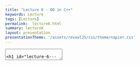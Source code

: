 ```yaml
---
title: "Lecture 6 - OO in C++"
keywords: Lecture
tags: [Lecture]
permalink:  lecture6.html
summary: lecture6
layout: presentation
presentationTheme: '/assets/revealJS/css/theme/napier.css' 
---
```

<section data-markdown data-separator="^\n---\n$" data-separator-vertical="^\n--\n$">
<textarea data-template>

# Lecture 6 - Object Orientation in C++
### SET09121 - Games Engineering

<br><br>
Leni Le Goff
<br>


School of Computing. Edinburgh Napier University


---

# Recommended Reading:
## Any C++ book really, but C++ Primer is good.


---

# Goal

- Basic concepts of C++
- Some good practice for C++
- object-orientation in C++

---

## Basics of C++

---

# Declare in Headers, Implement in Code

- This is an idea you might not be as familiar with if you come from a Java and C\# background.
- In C++, declarations should be provided in a header file (.hpp).
- Actual implementation (definition) should be provided in a code file (.cpp).
- Exceptions exist around pre-compiled headers and templates.


```cpp
// A.hpp
class A {
    void work();
    int do_more();
};
```
```cpp
// A.cpp
#include "A.hpp"

void A::work() {
    // Do some work
}
int A::do_more() {
    return 0;  // Do some more work
}
```

---


# RAII

Our First Rule of Good OO in C++ - RAII

*Resource Acquisition Is Initialisation*. 

- It is a rule used in good C++ code. <!-- .element: class="fragment" -->
- When an object is created it allocates or takes ownership of its required resources (via the constructor). <!-- .element: class="fragment" -->
- When an object is destroyed it frees up its allocated and owned resources (via the destructor). <!-- .element: class="fragment" -->
- This ensures that we do not have memory leaks. Resources have their life tied to an object's life. <!-- .element: class="fragment" -->

---

# RAII explained

NOT RAII
```cpp
void main(){
    // Texture is a resource that has to be unloaded, e.g. via an UnloadTexture() function
    Texture mario_texture = load_texture("Mario.jpg"); 
    Mario mario(mario_texture);
    //--- some time later
    close_game();
    //Oh no - we forgot to unload the texture!
}//Mario is destroyed automatically
```

RAII
```cpp
void main(){
    //Mario Loads his texture himself.
    Texture mario_texture = load_texture("Mario.jpg"); 
    Mario mario(mario_texture);
    //--- some time later
    unload_texture(mario_texture);
    close_game();
}//Mario is destroyed automatically

```

---

# Understanding the role of scopes in C++

C++ is built based on the RAII rule. Desallocation of resources are based on scopes.
Scopes are defined with curly bracket `{...}`.
```cpp
int main(){
    int i = 0;// this variable exist in the whole function scope

    {//unamed scope
        int tab[5] = {0,1,2,3}
    }//tab is desallocated here

    for(int n = 0; n < 10; n++){
        //n exists only in the for loop scope
        MyClass A;
    }//A is desallocated here
}//i is desallocated here
```

***DO NOT DECLARE ANYTHING OUT OF SCOPE***

---

## Object-Orientation in C++

---


# Declaring a class in C++

- `class` declarations are simple in C++.
- To declare a `class` in C++ we use the `class` keyword followed by the name of the `class`.
- The declaration of the `class` is anything we put between the curly brackets.
- **Note** - a semi-colon is required at the end of the declaration. This is different to Java and C\#.
- **Note** - by default, class members are declared *private*.
- **Note** - by convention, class names are using *camelCase* and a first letter in upper-case.

```cpp
class MyClass
{
    // Members
};
```

---

# Declaring a struct in C++

- C++ also allows declarations of `struct` types.
- `struct` declarations are also simple in C++.
- To declare a `struct` in C++ we use the `struct` keyword followed by the name of the `struct`.
- A `struct` is then the members declared between the curly brackets.
- **Note** - by default, struct members are declared *public*.
- **Note** - we typically use structs for collections of simple data.
- **Note** - There isn't a widely used convention for struct naming but I will use the same as classes.
```cpp
struct MyStruct
{
    // Members
};
```

---

# Defining Attributes

- Attributes are the values that go along with our objects.
- C++ doesn't define the visibility per attribute (unlike Java & C#).
    - We will look at visibility in a few slides.

```cpp
class MyClass
{
    // Object (instance) values.
    float x; // uninitialised value
    float y = 0.5f; // Initialised value
    const string name; // Constant value
    // Class (static) values.
    static int n;
};
```

---

# Defining Methods

- Same rules apply for methods.
- **Note** Generally, the naming convention for variables, methods and functions is *snake_case*.

```cpp
class MyClass
{
    void do_something()
    {
        // Do something, that may change any member variables of this object.
    }
    // Const methods do not change values of object.
    float get_x() const
    {
        return x;
    }
    // Class (static) methods.
    static int get_n() { return n; }
};
```

---

# Defining Constructors

- Constructors define how an object is instantiated.
- We can use them to control initialisation of an object
- We can have multiple constructors for a class, using different parameters
- **Note** - always initialise all your variables, either when declaring them or in a constructor
- **Note** - add a print statement in a constructor, and observe all the times they're called!

```cpp
class MyClass
{
public:
    // Default constructor
    MyClass() { }
    // Parameterised constructor
    MyClass(float xx, float yy)
    : x(xx), y(yy) // Sets object attributes
    {
    }
};
```

---

# Defining Destructors
- Destructors determine how an object is destroyed when it goes out of scope.
- A destructor is called:
    - whenever an object goes out of scope (i.e. defined between curly brackets).
    - When the object is manually deleted (e.g. replacing a variable, deleting a pointer)
- A destructor looks like a constructor with a tilde (~) in front of it, and no parameters
- A class can only have one destructor.
- **Note** - add a print statement in a destructor, and observe all the times they're called!

---

# Destructors in C++

```cpp
class MyClass
{
public:
    // Default Destructor
    ~MyClass()
    {
        // Free up resources.
    }
};
```

---

# Scope Protection

- We can specify the visibility of class members via `public`, `private`, and `protected` modifiers.
- The difference between a `struct` and a `class` is just the default visibility. `struct` is `public`, `class` is `private`.
- We define "zones" of visibility in C++ rather than individual values.
- Start with public: most interesting part for users of class

---

```cpp
    class MyClass
    {
        // This value is private.
        int x;
    public:
        // The following are public.
        MyClass() { }
        float n;
    protected:
        // The following are protected.
        string _str;
    private:
        // Private again.
        int _val;
    };
```
**Note:** Often, in C++, private and protected members (attributes and functions) will have an underscore before their name. 

---


## Object-orientation Concepts in C++


---


# Core Object-orientation Concepts

- **Encapsulation**:  bundling of data and functions within an object, providing data protection and promoting modularity through object interaction through a well-defined interface.
- **Abstraction**: the process of hiding implementation details and exposing only the essential characteristics and behaviours of an object, making it easier to understand and use.
- **Inheritance**: the mechanism of creating a new class that reuses, extends, or modifies the attributes and behaviors of an existing class, allowing for a more efficient and organised code structure.
- **Polymorphism**: the ability of an object or function (overloading) to take on multiple forms. With objects, we can use the same interface for different types. With functions, we can have different behaviour depending on passed parameters. It promotes code reusability and flexibility.

---

# Core Object-orientation Concepts

- **Encapsulation**
- Abstraction
- Inheritance
- Polymorphism


---

# Encapsulation 

- Hide the data, allow access through a well-defined interface
- A trivial example looks pointless...

```cpp

class Player
{
	public:
		//setter for attribute _name
		void set_name(const std::string& name) 
		{
			_name = name;
		}
		
        //getter for attribute _name
		const std::string& get_name() const
		{
			return _name;
		}
		
	private:
	
		std::string _name;
};
```

---

# Encapsulation 

- Slightly different example, no encapsulation
- What if we have a texture that displays the player's name, e.g. shown above their head?
- What happens if we call ```player.name = "Steve";``` 

```cpp
class Player
{
	public:
		// Name of player
		std::string name;
		// Rectangular texture that contains the name of the player
		//	  useful for overlays, UI, etc
		Texture name_texture;
};
```

---

# Encapsulation 

- We modify the implementation
- The interface remains **unchanged**

```cpp

class Player
{
	public:
		void set_name(const std::string& name) 
		{
			_name = name;
			update_name_texture();
		}
		const std::string& get_name() const
		{
			return _name;
		}
	private:
		void _update_name_texture()
		{
			name_texture = create_texture_from_text(name);
		}
		std::string _name;
		Texture _name_exture;
};
```

---

# Core Object-orientation Concepts

- Encapsulation
- **Abstraction**
- Inheritance
- Polymorphism

---

# Abstraction 

- Hide implementation details
- Hide methods that should not be called from other objects
- We are already doing that here!!!

```cpp

class Player
{
	public:
		void set_name(const std::string& name) 
		{
			_name = name;
			update_name_texture();
		}
		const std::string& get_name() const
		{
			return _name;
		}
	private:
		void _update_name_texture()
		{
			name_texture = create_texture_from_text(name);
		}
		std::string _name;
		Texture _name_exture;
};
```

---

# Core Object-orientation Concepts

- Encapsulation
- Abstraction
- **Inheritance**
- Polymorphism


---

# What is Inheritance?

- Inheritance is the ability to base part of a class behaviour or data on an existing class definition (specification).

- A *base-class* is a *generalisation* of required behaviour (inherited from). 

- A *derived-class* is a *specialisation* of this base behaviour (also called subclass)

- Inheritance enables object polymorphism, and is a key feature for OOP code reuse

- IS-A relationship between subclass and base class. A circle is a shape.

---

# Inheritance in C++
```cpp
    class Shape
    {
    };

    class Circle : public Shape 
    {
    };

    class Square : public Shape
    {
    };
```

---

# Be Careful!

- Avoid deep levels of inheritance. 
- Try to identify what should be a *has-a* or an *is-a* relationships:

```cpp

    class CarEngine
    {
		int power;
    };

    class BadCar : public CarEngine
    {
    };
	
	class GoodCar
    {
		CarEngine engine;
    };
```

---

# Multiple-inheritance in C++

- Multiple-inheritance allows us to define a class as inheriting from more than one base-class.
- In practice it is better to avoid MI. It is generally a bad idea and can lead to major issues.
- MI is acceptable when the base classes are *abstract*.

---

# Example of bad Multiple-inheritance

```cpp
// The Deadly Diamond of Death
class A
{ 
public:
    virtual void method_a();
};
class B : public A
{
public:
    void method_a() override;

};
class C : public A
{
    void method_a() override;
};
class D : public B, public C
{
};

int main(){
    D d;
    d.method_a(); // do this call c.method_a() or b.method_a()?
    return 0;
}

```

---

# `virtual` Members

- To mark a method as overridable in a child class we need to state that it is `virtual`.
    - Same as C\#; Java uses `abstract`.
- When a method is `virtual` it means that it can be redefined in child classes
- Child classes can write their own implementation of the function, specifying it using `override`
    - it's not a requirement, but DO IT



---

# `virtual` Members

```cpp
class A
{
public:
    virtual void work()
    {
        std::cout << "Hello" << std::endl;
    }
};

class B : public A
{
public:
	// Compiler will check the
    // override is valid.
    void work() override
    {
        std::cout << "Goodbye" << std::endl;
    }
};

A *a = new B();
// Will print Goodbye
a->work();
```


---

# Abstract Class in C++

- C++ does not have interface like in Java
- Instead C++ allows to define *Abstract Classes*
- A class is abstract if it has *at least* one *pure virtual* method.

```cpp
class Vehicle{
public:
    virtual void drive() = 0;
}
```

**An abstract class cannot be instanciated!**



---

# Core Object-orientation Concepts

- Encapsulation
- Abstraction
- Inheritance
- **Polymorphism**


---

# What is Polymorphism?

- Polymorphism is the ability of our objects to act as different types.
- There are actually three types of polymorphism in computer science. C++ supports all three.
 - **Ad-hoc polymorphism**:   overriding functions with different parameters (we will look at this in the overloading section).
 - **Parametric polymorphism**:   overriding types based on a parameter (e.g. `vector<int>`).
 - **Subtyping**: A subclass has compatible interface with its parent class: every method of parent class A can also be called on its derived class B.

---

# Polymorphism in C++


- Polymorphism in C++ occurs whenever we derive classes.
- An object can be converted into any of its base types.
- There are a few caveats which we will look at later. But hopefully you are all familiar with this basic concept.
```cpp
    class Animal{
    public:
        void make_sound() { }
    };

    class Dog : public Animal{};

	// Pass by REFERENCE
    void func(Animal& a) { 
        a.make_sound(); 
    }

    Dog fido;
    func(fido);
```


---

# Examples

Converting (Casting) Between Types in C++
```cpp
    sparrow *s;
    // C-style casting.  DON'T DO THIS!
    bird *b = (bird*)s; 

    // Proper C++ casting -- USE THIS -- checked at compilation
    bird *b = static_cast<bird*>(s); 

    // Dynamic cast will not be checked at compilation. 
    // Evaluated at runtime. return nullptr if not possible. 
    dog *d = dynamic_cast<dog*>(s);
```

---

# Method Overloading

- A basic form of polymorphism is *ad-hoc polymorphism*.
- This means we can have the same method name, but with different parameters and return type.
- Object-orientation generally allows this through method overloading.
- Note that parameters are the real way of distinguishing methods - the return type cannot be different for the same parameters.

```cpp
class A
{
public:
    // No parameters
    void a();
    // Single int parameter
    void a(int x);
    // Different return type requires
    // different parameters.
    int a(float y);
};
```


---

## Pointers and references

---

# Pointers and References

- A **pointer** is a variable storing an **address** to a value
- A **reference** is a **link** to another variable

```cpp
int main(){
  int a = 0; //a is an integer with value 0
  int &ref = a; //ref is a reference to a
  //references value can be accessed directly
  std::cout << "ref = " << ref << std::endl; 
  ref = 1; // and be modified directly
  std::cout << "a = " << a << std::endl; //modifying ref will also modify a
    
  //ptr is a pointer to the value of a. &a is the address of a
  int *ptr = &a; 
  std::cout << "ptr = " << ptr << std::endl;//the value of ptr is an address
  //to access the value of ptr, it needs to be dereferenced: *ptr
  std::cout << "value of ptr : " << *ptr << std::endl;  
  *ptr = 2; //modifying the value of ref will modify a.
  std::cout << "a = " << a << std::endl;

  return 0;
}
```

```
ref = 0
a = 1
ptr = 0x7ffccaf80574
value of ptr : 1
a = 2
```

---

# Pointers of objects

- To access the data of a pointer to an object, the pointer needs to be dereferenced: `(*a).a_method();`.
- As it is something needed a lot, C++ provides a shortcut: 

`a->a_method();`.

```cpp
class A
{
public:
    void work() { }
};

A* a = new A();
// Calling work by dereferencing
(*a).work();
// Better to use arrow notation
a->work();

delete a; //RAII rule always use delete after new.
```


---

# Polymorphism subtyping

- You need to work with a reference (e.g. `int&`) or a pointer (e.g. `int*`) value to get the polymorphic behaviour with objects.

```cpp
class A {
public:
    virtual void work() { 
        std::cout << "a" << std::endl; 
    }
};

class B : public A {
public:
    void work() override { 
        std::cout << "b" << std::endl;
    }
};

B b;
b.work(); // Prints b
A a1 = static_cast< A >(b);
a1.work(); // Prints a

A& a2 = static_cast<A&>(b);
a2.work(); // Prints b

A* a3 = static_cast<A*>(&b);
a3->work(); // Prints b


```


---

# Smart Pointers

- Allocating raw pointers is discouraged in modern C++ 
    - ... but their use is fine, where appropriate!
- Smart pointers allow automatic memory management, via RAII
	- no more needs of using `new` and `delete` operators!
- Two types:

    `shared_ptr`:   reference counted.

    `unique_ptr`:   has only one owner.

```cpp
int main(){
  int *n1 = new int(5); //raw pointer which will need to be deallocated at some point
  // Automatically counts references.
  std::shared_ptr<int> n2 = std::make_shared<int>(5);
  // Only one reference will exist. Faster than shared_ptr
  std::unique_ptr<int> n3 = std::make_unique<int>(5);
  // Can still treat as a standard pointer
  int n4 = *n3;
  delete n1; //the memory allocated to n1 needs to be freed explicitly
  return 0;
} //n2 and n3 are deallocated automatically here.
```


---

## Other import things


---


# Rule of three/five/zero

- C++ class has five special operators
```cpp
class A {
public:
    ~A();                   // destructor
    A(const A&);            // Copy constructor
    A(A&&);                 // move constructor
    A& operator=(const A&); // copy assignment operator
    A& operator=(A&&);      // move assignment operator 
};
```
- **Three:** require destructor/copy constructor/copy assignment, if any data member needs copy instruction like raw pointers.
- **Five:** require all five, if some data cannot be copied like a unique_ptr
- **Zero** only use constructors that don't need special destructors (no special resources)

It is recommended to not define them manually if it is not necessary.
https://en.cppreference.com/w/cpp/language/rule_of_three.html


---

# Optimisation using const and constexpr

`const` and `constexpr` keywords define constant variables or modification rights to a object data.

```cpp
const int x = 0; //x is a constant integer
x += 1; //this line will produce an error
int y = x; // this is allowed

constexpr int z = 2;// z is a constant evaluated at compile time


```

Define class methods as `const` if they don't modify the object data.

```cpp
class A {
private:
    int x;
public:
    // Does not modify object state
    int get_x() const {
        return x;
    }
    // Does modify object state
    void set_x(int n) {
        x = n;
    }
};
```

---

# The keyword static 

Variable declared `static` are allocated staticly for the life-time of the program.

```cpp
void func(){
    static int a = 0
    a++;
}
func(); 
//a = 1
func();
//a = 2
```

However, the accessibility of a `static` variable depends of the scope.
```cpp
static int a = 0; //without scope (global): only accessible within this file
void func(){
    static int b = 0; //accessible only within this function
}
```

---

# The keyword static (cont.)

Properly defining global variables:
```cpp 
//header
struct game_parameters{
    static int param1;
    static constexpr int param2 = 0;
}
```

```cpp
//source
int game_parameters::param1 = 2;
```

Class members (vs instance members)
```cpp
class A{
public:
    static int a;
    int b;
}
A::a //a can be accessed without having intantiate an object of Type A
A obj;
obj.b;
```

Static members of a class are shared by all the instance of this class.

---

# Summary

- You have just learned C++ in an hour. <!-- .element: class="fragment" -->
- This is obviously not possible, and you will need practice in these ideas. I am simply signposting ideas. <!-- .element: class="fragment" -->
- C++ is one of the most complicated languages around (they keep adding features), so get a good working knowledge of what you need and hack it together. <!-- .element: class="fragment" -->
- Key thing today was how to do object-orientation properly.  <!-- .element: class="fragment" -->
- But at the end of the day it is all about practice. <!-- .element: class="fragment" -->

====> ***https://en.cppreference.com*** <====<!-- .element: class="fragment" -->

---

# Golden Rules / top tips

1. Keep stuff out of header files. Only the bare minimum!

1. Use unique_ptr or shared_ptr as required: Don't even call new. Or delete. Or malloc and free. Ever. Just don't.

1. Use const as much as you can.

1. Use static variable instead of global variable

1. Put breakpoints in all your constructors/destructors/assignment operators when debugging scope issues. 
You might be surprised by when they are called!


